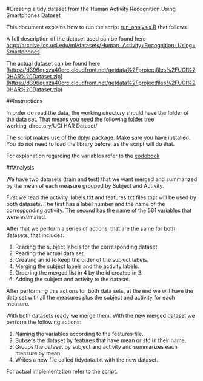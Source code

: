 #Creating a tidy dataset from the Human Activity Recognition Using Smartphones Dataset

This document explains how to run the script [run_analysis.R](https://github.com/pedromb/ProjectGACD/blob/master/run_analysis.R) that follows.


A full description of the dataset used can be found here 
[http://archive.ics.uci.edu/ml/datasets/Human+Activity+Recognition+Using+Smartphones ](http://archive.ics.uci.edu/ml/datasets/Human+Activity+Recognition+Using+Smartphones) 


The actual dataset can be found here
[https://d396qusza40orc.cloudfront.net/getdata%2Fprojectfiles%2FUCI%20HAR%20Dataset.zip](https://d396qusza40orc.cloudfront.net/getdata%2Fprojectfiles%2FUCI%20HAR%20Dataset.zip)


##Instructions

In order do read the data, the working directory should have the folder of the data set.
That means you need the following folder tree: working_directory/UCI HAR Dataset/


The script makes use of the [dplyr package](http://cran.rstudio.com/web/packages/dplyr/).
Make sure you have installed. You do not need to load the library before, as the script will do that.


For explanation regarding the variables refer to the [codebook](https://github.com/pedromb/ProjectGACD/blob/master/Codebook.md) 

##Analysis

We have two datasets (train and test) that we want merged and summarized by the mean of each measure grouped by Subject and Activity.


First we read the activity`_`labels.txt and features.txt files that will be used by both datasets. The first has a label number and the name of the corresponding activity. The second has the name of the 561 variables that were estimated.


After that we perform a series of actions, that are the same for both datasets, that includes:


1. Reading the subject labels for the corresponding dataset.
2. Reading the actual data set.
3. Creating an id to keep the order of the subject labels.
4. Merging the subject labels and the activity labels.
5. Ordering the merged list in 4 by the id created in 3.
6. Adding the subject and activity to the dataset.

After performing this actions for both data sets, at the end we will have the data set with all the measures plus the subject and activity for each measure.

With both datasets ready we merge them. With the new merged dataset we perform the following actions:

1. Naming the variables according to the features file.
2. Subsets the dataset by features that have mean or std in their name.
3. Groups the dataset by subject and activity and summarizes each measure by mean.
4. Writes a new file called tidydata.txt with the new dataset.

For actual implementation refer to the [script](https://github.com/pedromb/ProjectGACD/blob/master/run_analysis.R).